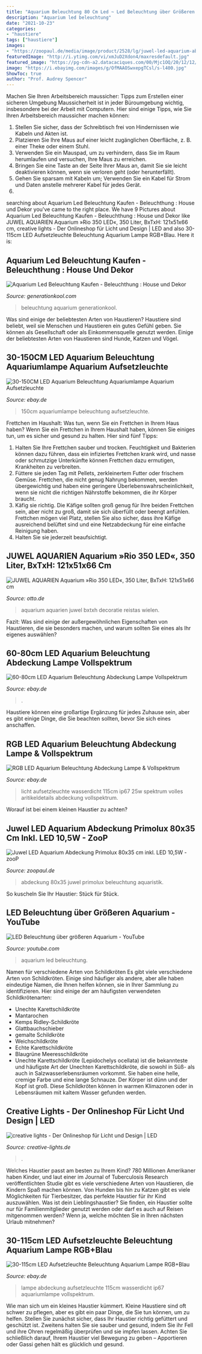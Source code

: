 ```yaml
---
title: "Aquarium Beleuchtung 80 Cm Led ~ Led Beleuchtung über Größeren Aquarium"
description: "Aquarium led beleuchtung"
date: "2021-10-23"
categories:
- "haustiere"
tags: ["haustiere"]
images:
- "https://zoopaul.de/media/image/product/2528/lg/juwel-led-aquarium-abdeckung-primolux-80x35-cm-inkl-led-105w.jpg"
featuredImage: "http://i.ytimg.com/vi/xmJuD2Xdon4/maxresdefault.jpg"
featured_image: "https://pg-cdn-a2.datacaciques.com/00/Mjc1OQ/20/12/12/c6wko7105jtpe21w/1c592e7c60cdc805.jpg"
image: "https://i.ebayimg.com/images/g/OfMAAOSwxepgTCsl/s-l400.jpg"
ShowToc: true
author: "Prof. Audrey Spencer"
---
```



Machen Sie Ihren Arbeitsbereich maussicher: Tipps zum Erstellen einer sicheren Umgebung
Maussicherheit ist in jeder Büroumgebung wichtig, insbesondere bei der Arbeit mit Computern. Hier sind einige Tipps, wie Sie Ihren Arbeitsbereich maussicher machen können:
1. Stellen Sie sicher, dass der Schreibtisch frei von Hindernissen wie Kabeln und Akten ist.
2. Platzieren Sie Ihre Maus auf einer leicht zugänglichen Oberfläche, z. B. einer Theke oder einem Stuhl.
3. Verwenden Sie ein Mauspad, um zu verhindern, dass Sie im Raum herumlaufen und versuchen, Ihre Maus zu erreichen.
4. Bringen Sie eine Taste an der Seite Ihrer Maus an, damit Sie sie leicht deaktivieren können, wenn sie verloren geht (oder herunterfällt).
5. Gehen Sie sparsam mit Kabeln um; Verwenden Sie ein Kabel für Strom und Daten anstelle mehrerer Kabel für jedes Gerät.
6.

	

		
searching about Aquarium Led Beleuchtung Kaufen - Beleuchthung : House und Dekor you've came to the right place. We have 9 Pictures about Aquarium Led Beleuchtung Kaufen - Beleuchthung : House und Dekor like JUWEL AQUARIEN Aquarium »Rio 350 LED«, 350 Liter, BxTxH: 121x51x66 cm, creative lights - Der Onlineshop für Licht und Design | LED and also 30-115cm LED Aufsetzleuchte Beleuchtung Aquarium Lampe RGB+Blau. Here it is:
		
    
## Aquarium Led Beleuchtung Kaufen - Beleuchthung : House Und Dekor

<img loading=lazy src="https://www.generationkool.com/wp-content/uploads/2017/02/aquarium-led-beleuchtung-kaufen.jpg" onerror="this.onerror=null;this.src='https://tse3.mm.bing.net/th?id=OIP.d4s1Cd74vKgEkqaWz7E__gHaFl&amp;pid=15.1';" alt="Aquarium Led Beleuchtung Kaufen - Beleuchthung : House und Dekor">

_Source: generationkool.com_

>beleuchtung aquarium generationkool. 

	

Was sind einige der beliebtesten Arten von Haustieren?
Haustiere sind beliebt, weil sie Menschen und Haustieren ein gutes Gefühl geben. Sie können als Gesellschaft oder als Einkommensquelle genutzt werden. Einige der beliebtesten Arten von Haustieren sind Hunde, Katzen und Vögel.

    
## 30-150CM LED Aquarium Beleuchtung Aquariumlampe Aquarium Aufsetzleuchte

<img loading=lazy src="https://i.ebayimg.com/00/s/MTUwMFgxNTAw/z/R1YAAOSwZ11aapWM/%24_57.JPG?set_id=8800005007" onerror="this.onerror=null;this.src='https://tse4.mm.bing.net/th?id=OIP.RoQ0K-eFHJvqE-CbM7xRqgHaHa&amp;pid=15.1';" alt="30-150CM LED Aquarium Beleuchtung Aquariumlampe Aquarium Aufsetzleuchte">

_Source: ebay.de_

>150cm aquariumlampe beleuchtung aufsetzleuchte. 

	

Frettchen im Haushalt: Was tun, wenn Sie ein Frettchen in Ihrem Haus haben?
Wenn Sie ein Frettchen in Ihrem Haushalt haben, können Sie einiges tun, um es sicher und gesund zu halten. Hier sind fünf Tipps:
1) Halten Sie Ihre Frettchen sauber und trocken. Feuchtigkeit und Bakterien können dazu führen, dass ein infiziertes Frettchen krank wird, und nasse oder schmutzige Unterkünfte können Frettchen dazu ermutigen, Krankheiten zu verbreiten.
2) Füttere sie jeden Tag mit Pellets, zerkleinertem Futter oder frischem Gemüse. Frettchen, die nicht genug Nahrung bekommen, werden übergewichtig und haben eine geringere Überlebenswahrscheinlichkeit, wenn sie nicht die richtigen Nährstoffe bekommen, die ihr Körper braucht.
3) Käfig sie richtig. Die Käfige sollten groß genug für Ihre beiden Frettchen sein, aber nicht zu groß, damit sie sich überfüllt oder beengt anfühlen. Frettchen mögen viel Platz, stellen Sie also sicher, dass ihre Käfige ausreichend belüftet sind und eine Netzabdeckung für eine einfache Reinigung haben.
4) Halten Sie sie jederzeit beaufsichtigt.

    
## JUWEL AQUARIEN Aquarium »Rio 350 LED«, 350 Liter, BxTxH: 121x51x66 Cm

<img loading=lazy src="https://i.otto.de/i/otto/825518a1-df94-58f4-935f-f47118362553/juwel-aquarien-aquarium-rio-350-led-350-liter-bxtxh-121x51x66-cm-hellbraun.jpg?$formatz$" onerror="this.onerror=null;this.src='https://tse3.mm.bing.net/th?id=OIP.nWMYXFsrzZcfoQlV0GXX9gHaEH&amp;pid=15.1';" alt="JUWEL AQUARIEN Aquarium »Rio 350 LED«, 350 Liter, BxTxH: 121x51x66 cm">

_Source: otto.de_

>aquarium aquarien juwel bxtxh decoratie reistas wielen. 

	

Fazit: Was sind einige der außergewöhnlichen Eigenschaften von Haustieren, die sie besonders machen, und warum sollten Sie eines als Ihr eigenes auswählen?

    
## 60-80cm LED Aquarium Beleuchtung Abdeckung Lampe Vollspektrum

<img loading=lazy src="https://i.ebayimg.com/images/g/OfMAAOSwxepgTCsl/s-l400.jpg" onerror="this.onerror=null;this.src='https://tse4.mm.bing.net/th?id=OIP.THykLGhGu-sssrtno5XhbgAAAA&amp;pid=15.1';" alt="60-80cm LED Aquarium Beleuchtung Abdeckung Lampe Vollspektrum">

_Source: ebay.de_

>. 

	

Haustiere können eine großartige Ergänzung für jedes Zuhause sein, aber es gibt einige Dinge, die Sie beachten sollten, bevor Sie sich eines anschaffen.

    
## RGB LED Aquarium Beleuchtung Abdeckung Lampe &amp; Vollspektrum

<img loading=lazy src="https://pg-cdn-a2.datacaciques.com/00/Mjc1OQ/20/12/12/c6wko7105jtpe21w/1c592e7c60cdc805.jpg" onerror="this.onerror=null;this.src='https://tse4.mm.bing.net/th?id=OIP.vFNjw0ZmKCwynNkAaXV04QHaHa&amp;pid=15.1';" alt="RGB LED Aquarium Beleuchtung Abdeckung Lampe &amp; Vollspektrum">

_Source: ebay.de_

>licht aufsetzleuchte wasserdicht 115cm ip67 25w spektrum volles aritikeldetails abdeckung vollspektrum. 

	

Worauf ist bei einem kleinen Haustier zu achten?

    
## Juwel LED Aquarium Abdeckung Primolux 80x35 Cm Inkl. LED 10,5W - ZooP

<img loading=lazy src="https://zoopaul.de/media/image/product/2528/lg/juwel-led-aquarium-abdeckung-primolux-80x35-cm-inkl-led-105w.jpg" onerror="this.onerror=null;this.src='https://tse1.mm.bing.net/th?id=OIP.sLqU_iJWKgrfjMYzTgW_fQHaCu&amp;pid=15.1';" alt="Juwel LED Aquarium Abdeckung Primolux 80x35 cm inkl. LED 10,5W - zooP">

_Source: zoopaul.de_

>abdeckung 80x35 juwel primolux beleuchtung aquaristik. 

	

So kuscheln Sie Ihr Haustier: Stück für Stück.

    
## LED Beleuchtung über Größeren Aquarium - YouTube

<img loading=lazy src="http://i.ytimg.com/vi/xmJuD2Xdon4/maxresdefault.jpg" onerror="this.onerror=null;this.src='https://tse4.mm.bing.net/th?id=OIP.088AOaI3SqY4EXPQi-MCjQHaEK&amp;pid=15.1';" alt="LED Beleuchtung über größeren Aquarium - YouTube">

_Source: youtube.com_

>aquarium led beleuchtung. 

	

Namen für verschiedene Arten von Schildkröten
Es gibt viele verschiedene Arten von Schildkröten. Einige sind häufiger als andere, aber alle haben eindeutige Namen, die Ihnen helfen können, sie in Ihrer Sammlung zu identifizieren. Hier sind einige der am häufigsten verwendeten Schildkrötenarten:
- Unechte Karettschildkröte
- Mantarochen
- Kemps Ridley-Schildkröte
- Glattbauchschieber
- gemalte Schildkröte
- Weichschildkröte
- Echte Karettschildkröte
- Blaugrüne Meeresschildkröte
 - Unechte Karettschildkröte (Lepidochelys ocellata) ist die bekannteste und häufigste Art der Unechten Karettschildkröte, die sowohl in Süß- als auch in Salzwasserlebensräumen vorkommt. Sie haben eine helle, cremige Farbe und eine lange Schnauze. Der Körper ist dünn und der Kopf ist groß. Diese Schildkröten können in warmen Klimazonen oder in Lebensräumen mit kaltem Wasser gefunden werden.

    
## Creative Lights - Der Onlineshop Für Licht Und Design | LED

<img loading=lazy src="https://www.creative-lights.de/out/pictures/master/product/3/aqhilumen_3.jpg" onerror="this.onerror=null;this.src='https://tse4.mm.bing.net/th?id=OIP.-LRw_qz5NxScZA2qmX37-AHaGE&amp;pid=15.1';" alt="creative lights - Der Onlineshop für Licht und Design | LED">

_Source: creative-lights.de_

>. 

	

Welches Haustier passt am besten zu Ihrem Kind?
780 Millionen Amerikaner haben Kinder, und laut einer im Journal of Tuberculosis Research veröffentlichten Studie gibt es viele verschiedene Arten von Haustieren, die Kindern Spaß machen können. Von Hunden bis hin zu Katzen gibt es viele Möglichkeiten für Tierbesitzer, das perfekte Haustier für ihr Kind auszuwählen. Was ist dein Lieblingshaustier? Sie finden, ein Haustier sollte nur für Familienmitglieder genutzt werden oder darf es auch auf Reisen mitgenommen werden? Wenn ja, welche möchten Sie in Ihren nächsten Urlaub mitnehmen?

    
## 30-115cm LED Aufsetzleuchte Beleuchtung Aquarium Lampe RGB+Blau

<img loading=lazy src="https://pg-cdn-a2.datacaciques.com/00/Mjc1OQ/20/12/07/v551531k7oq32hc2/151838b6e338d159.jpg" onerror="this.onerror=null;this.src='https://tse3.mm.bing.net/th?id=OIP.JbP8TIEgETRd8RgLXYZsbgHaHa&amp;pid=15.1';" alt="30-115cm LED Aufsetzleuchte Beleuchtung Aquarium Lampe RGB+Blau">

_Source: ebay.de_

>lampe abdeckung aufsetzleuchte 115cm wasserdicht ip67 aquariumlampe vollspektrum. 

	

Wie man sich um ein kleines Haustier kümmert.
Kleine Haustiere sind oft schwer zu pflegen, aber es gibt ein paar Dinge, die Sie tun können, um zu helfen. Stellen Sie zunächst sicher, dass Ihr Haustier richtig gefüttert und geschützt ist. Zweitens halten Sie sie sauber und gesund, indem Sie ihr Fell und ihre Ohren regelmäßig überprüfen und sie impfen lassen. Achten Sie schließlich darauf, Ihrem Haustier viel Bewegung zu geben – Apportieren oder Gassi gehen hält es glücklich und gesund.


